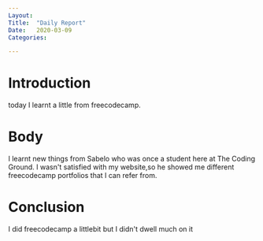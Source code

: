 ```yaml
---
Layout:
Title:	"Daily Report"
Date:	2020-03-09
Categories:

---
```


# Introduction

today I learnt a little from freecodecamp.

# Body

I learnt new things from Sabelo who was once a student here at The Coding Ground.
I wasn't satisfied with my website,so he showed me different freecodecamp portfolios that I can
refer from.

# Conclusion

I did freecodecamp a littlebit but I didn't dwell much on it
